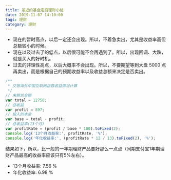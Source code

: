 ```yaml
---
title: 最近的基金定投理财小结
date: 2019-11-07 14:10:00
tags: 理财
category: 理财
---
```


- 现在的暂时高点，以后一定还会出现。所以，不着急卖出，尤其是收益率高但总额较小的时候。
- 现在以及过去了的低点，以后很可能不会再遇到了。所以，出现回调、大跌，就是买入的好时机。
- 过去的非理性高点，以后大概率不会出现。所以，不要期望等到大盘 5000 点再卖出，而是根据自己的预期收益率以及收益总额来决定是否卖出。

```javascript
/**
 * 交银海外中国互联网指数收益情况计算
 */
// 末期总金额
var total = 12758;
// 总收益
var profit = 897;
// 投入的本金
var base = total - profit;
// 总收益率(13个月)
var profitRate = (profit / base * 100).toFixed(2);
console.log('13个月收益率:', profitRate, '%');
console.log('年化收益率:', (profitRate * 12 / 13).toFixed(2), '%');
```

结果如下，所以，比一般的一年期理财产品要好那么一点点（同期支付宝1年期理财产品最高的收益率应该只有5%左右）。

- 13个月收益率: 7.56 %
- 年化收益率: 6.98 %


